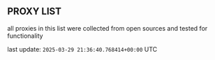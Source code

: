 ## PROXY LIST

all proxies in this list were collected from open sources and tested for functionality

last update: `2025-03-29 21:36:40.768414+00:00` UTC